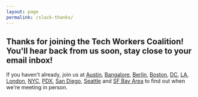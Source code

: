 ```yaml
---
layout: page
permalink: /slack-thanks/
---
```


## Thanks for joining the Tech Workers Coalition! You'll hear back from us soon, stay close to your email inbox!

If you haven't already, join us at [Austin](/austin), [Bangalore](https://twitter.com/twc_bangalore), [Berlin](https://techworkersberlin.com/), [Boston](https://boston.techworkerscoalition.org/), [DC](/dc), [LA](https://www.meetup.com/Tech-Workers-Coalition-LA/), [London](/london), [NYC](/nyc), [PDX](/pdx), [San Diego](https://www.meetup.com/TWCSanDiego), [Seattle](/seattle) and [SF Bay Area](/sf-bay-area) to find out when we're meeting in person.
